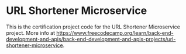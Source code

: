 # URL Shortener Microservice

This is the certification project code for the URL Shortener Microservice project. More info at https://www.freecodecamp.org/learn/back-end-development-and-apis/back-end-development-and-apis-projects/url-shortener-microservice.
